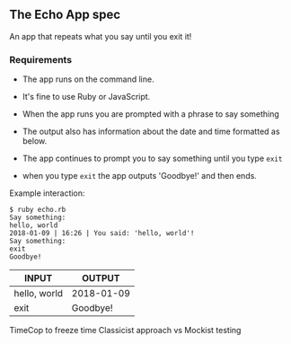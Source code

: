## The Echo App spec
An app that repeats what you say until you exit it!

### Requirements
* The app runs on the command line.

* It's fine to use Ruby or JavaScript.

* When the app runs you are prompted with a phrase to say something

* The output also has information about the date and time formatted as below.

* The app continues to prompt you to say something until you type ```exit```

* when you type ```exit``` the app outputs 'Goodbye!' and then ends.

Example interaction:
```
$ ruby echo.rb
Say something:
hello, world
2018-01-09 | 16:26 | You said: 'hello, world'!
Say something:
exit
Goodbye!
```
INPUT | OUTPUT
------|-------
hello, world | 2018-01-09 | 16:26 | You said: 'hello, world'!
exit | Goodbye!

TimeCop to freeze time
Classicist approach vs Mockist testing